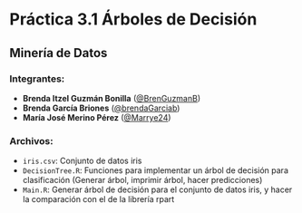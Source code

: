# Práctica 3.1 Árboles de Decisión
## Minería de Datos

### Integrantes:

- **Brenda Itzel Guzmán Bonilla** ([@BrenGuzmanB](https://github.com/BrenGuzmanB))
- **Brenda García Briones** ([@brendaGarciab](https://github.com/brendaGarciab))
- **María José Merino Pérez** ([@Marrye24](https://github.com/Marrye24))

### Archivos:

- `iris.csv`: Conjunto de datos iris
- `DecisionTree.R`: Funciones para implementar un árbol de decisión para clasificación (Generar árbol, imprimir árbol, hacer predicciones)
- `Main.R`: Generar árbol de decisión para el conjunto de datos iris, y hacer la comparación con el de la librería rpart

